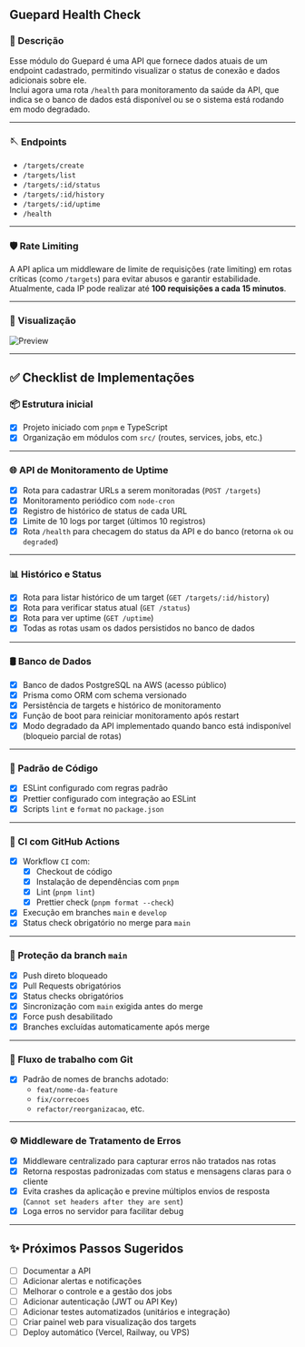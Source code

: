 <h2>Guepard Health Check</h2>

### 👻 Descrição

Esse módulo do Guepard é uma API que fornece dados atuais de um endpoint cadastrado, permitindo visualizar o status de conexão e dados adicionais sobre ele.  
Inclui agora uma rota `/health` para monitoramento da saúde da API, que indica se o banco de dados está disponível ou se o sistema está rodando em modo degradado.

---

### 🪡 Endpoints

- `/targets/create`
- `/targets/list`
- `/targets/:id/status`
- `/targets/:id/history`
- `/targets/:id/uptime`
- `/health`

---

### 🛡️ Rate Limiting

A API aplica um middleware de limite de requisições (rate limiting) em rotas críticas (como `/targets`) para evitar abusos e garantir estabilidade.
Atualmente, cada IP pode realizar até **100 requisições a cada 15 minutos**.

---

### 🧻 Visualização

![Preview](https://github.com/user-attachments/assets/c5a2bd75-c571-4864-96b4-c02ae498ad2d)

---

## ✅ Checklist de Implementações

### 📦 Estrutura inicial

- [x] Projeto iniciado com `pnpm` e TypeScript
- [x] Organização em módulos com `src/` (routes, services, jobs, etc.)

---

### 🌐 API de Monitoramento de Uptime

- [x] Rota para cadastrar URLs a serem monitoradas (`POST /targets`)
- [x] Monitoramento periódico com `node-cron`
- [x] Registro de histórico de status de cada URL
- [x] Limite de 10 logs por target (últimos 10 registros)
- [x] Rota `/health` para checagem do status da API e do banco (retorna `ok` ou `degraded`)

---

### 📊 Histórico e Status

- [x] Rota para listar histórico de um target (`GET /targets/:id/history`)
- [x] Rota para verificar status atual (`GET /status`)
- [x] Rota para ver uptime (`GET /uptime`)
- [x] Todas as rotas usam os dados persistidos no banco de dados

---

### 🛢️ Banco de Dados

- [x] Banco de dados PostgreSQL na AWS (acesso público)
- [x] Prisma como ORM com schema versionado
- [x] Persistência de targets e histórico de monitoramento
- [x] Função de boot para reiniciar monitoramento após restart
- [x] Modo degradado da API implementado quando banco está indisponível (bloqueio parcial de rotas)

---

### 💅 Padrão de Código

- [x] ESLint configurado com regras padrão
- [x] Prettier configurado com integração ao ESLint
- [x] Scripts `lint` e `format` no `package.json`

---

### 🚀 CI com GitHub Actions

- [x] Workflow `CI` com:
  - [x] Checkout de código
  - [x] Instalação de dependências com `pnpm`
  - [x] Lint (`pnpm lint`)
  - [x] Prettier check (`pnpm format --check`)
- [x] Execução em branches `main` e `develop`
- [x] Status check obrigatório no merge para `main`

---

### 🔐 Proteção da branch `main`

- [x] Push direto bloqueado
- [x] Pull Requests obrigatórios
- [x] Status checks obrigatórios
- [x] Sincronização com `main` exigida antes do merge
- [x] Force push desabilitado
- [x] Branches excluídas automaticamente após merge

---

### 🌿 Fluxo de trabalho com Git

- [x] Padrão de nomes de branchs adotado:
  - `feat/nome-da-feature`
  - `fix/correcoes`
  - `refactor/reorganizacao`, etc.

---

### ⚙️ Middleware de Tratamento de Erros

- [x] Middleware centralizado para capturar erros não tratados nas rotas
- [x] Retorna respostas padronizadas com status e mensagens claras para o cliente
- [x] Evita crashes da aplicação e previne múltiplos envios de resposta (`Cannot set headers after they are sent`)
- [x] Loga erros no servidor para facilitar debug

---

## ✨ Próximos Passos Sugeridos

- [ ] Documentar a API
- [ ] Adicionar alertas e notificações
- [ ] Melhorar o controle e a gestão dos jobs
- [ ] Adicionar autenticação (JWT ou API Key)
- [ ] Adicionar testes automatizados (unitários e integração)
- [ ] Criar painel web para visualização dos targets
- [ ] Deploy automático (Vercel, Railway, ou VPS)
